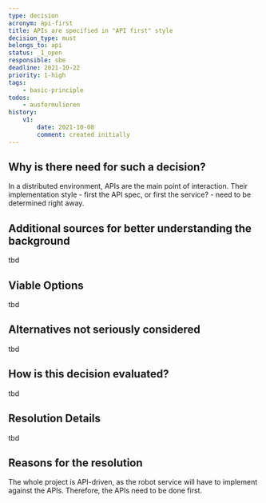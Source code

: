 ```yaml
---
type: decision
acronym: api-first
title: APIs are specified in "API first" style
decision_type: must
belongs_to: api
status: _1_open
responsible: sbe
deadline: 2021-10-22
priority: 1-high
tags:
    - basic-principle
todos:
    - ausformulieren
history:
    v1:
        date: 2021-10-08
        comment: created initially
---
```


## Why is there need for such a decision?

In a distributed environment, APIs are the main point of interaction. Their implementation style - first the API
spec, or first the service? - need to be determined right away.

## Additional sources for better understanding the background

tbd

## Viable Options

tbd

## Alternatives not seriously considered

tbd 

## How is this decision evaluated?

tbd

## Resolution Details

tbd

## Reasons for the resolution

The whole project is API-driven, as the robot service will have to implement against the APIs. Therefore, the
APIs need to be done first.
